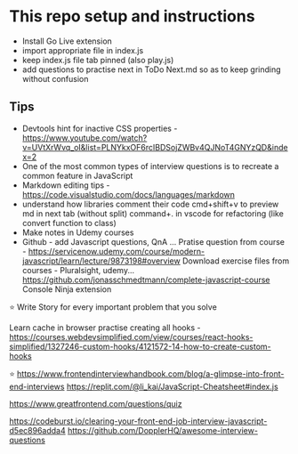 # This repo setup and instructions
- Install Go Live extension
- import appropriate file in index.js
- keep index.js file tab pinned (also play.js)
- add questions to practise next in ToDo Next.md so as to keep grinding without confusion

## Tips
- Devtools hint for inactive CSS properties - https://www.youtube.com/watch?v=UVtXrWvq_oI&list=PLNYkxOF6rcIBDSojZWBv4QJNoT4GNYzQD&index=2
- One of the most common types of interview questions is to recreate a common feature in JavaScript
- Markdown editing tips - https://code.visualstudio.com/docs/languages/markdown
- understand how libraries comment their code
cmd+shift+v to preview md in next tab (without split)
command+. in vscode for refactoring (like convert function to class)
- Make notes in Udemy courses
- Github - add Javascript questions, QnA ...
Pratise question from course - https://servicenow.udemy.com/course/modern-javascript/learn/lecture/9873198#overview
Download exercise files from courses - Pluralsight, udemy...
    https://github.com/jonasschmedtmann/complete-javascript-course
Console Ninja extension

⭐️ Write Story for every important problem that you solve

Learn cache in browser
practise creating all hooks - https://courses.webdevsimplified.com/view/courses/react-hooks-simplified/1327246-custom-hooks/4121572-14-how-to-create-custom-hooks

⭐️ https://www.frontendinterviewhandbook.com/blog/a-glimpse-into-front-end-interviews
https://replit.com/@li_kai/JavaScript-Cheatsheet#index.js

https://www.greatfrontend.com/questions/quiz

https://codeburst.io/clearing-your-front-end-job-interview-javascript-d5ec896adda4
https://github.com/DopplerHQ/awesome-interview-questions
